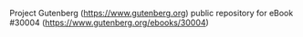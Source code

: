 Project Gutenberg (https://www.gutenberg.org) public repository for eBook #30004 (https://www.gutenberg.org/ebooks/30004)
